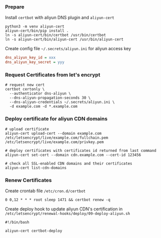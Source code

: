 ### Prepare
Install `certbot` with aliyun DNS plugin and `aliyun-cert`
``` shell
python3 -m venv aliyun-cert
aliyun-cert/bin/pip install .
ln -s aliyun-cert/bin/certbot /usr/bin/certbot
ln -s aliyun-cert/bin/aliyun-cert /usr/bin/aliyun-cert
```

Create config file `~/.secrets/aliyun.ini` for aliyun access key
``` ini
dns_aliyun_key_id = xxx
dns_aliyun_key_secret = yyy
```

### Request Certificates from let's encrypt
``` shell
# request new cert
certbot certonly \
  --authenticator dns-aliyun \
  --dns-aliyun-propagation-seconds 30 \
  --dns-aliyun-credentials ~/.secrets/aliyun.ini \
  -d example.com -d *.example.com
```

### Deploy certificate for aliyun CDN domains
``` shell
# upload certificate
aliyun-cert upload-cert --domain example.com /etc/letsencrypt/live/example.com/fullchain.pem /etc/letsencrypt/live/example.com/privkey.pem

# deploy certificates with certificates id returned from last command
aliyun-cert set-cert --domain cdn.example.com --cert-id 123456

# check all SSL-enabled CDN domains and their certificates
aliyun-cert list-cdn-domains
```

### Renew Certificates
Create crontab file `/etc/cron.d/certbot`
``` crontab
0 0,12 * * * root sleep 1471 && certbot renew -q
```

Create deploy hook to update aliyun CDN's certification in `/etc/letsencrypt/renewal-hooks/deploy/09-deploy-aliyun.sh`
``` shell
#!/bin/bash

aliyun-cert certbot-deploy
```

